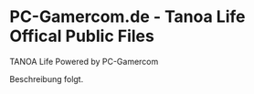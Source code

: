 # PC-Gamercom.de - Tanoa Life Offical Public Files
TANOA Life Powered by PC-Gamercom


Beschreibung folgt.